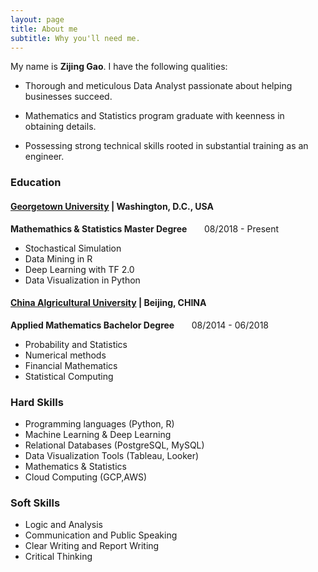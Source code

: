 ```yaml
---
layout: page
title: About me
subtitle: Why you'll need me.
---
```


My name is **Zijing Gao**. I have the following qualities:

- Thorough and meticulous Data Analyst passionate about helping businesses succeed.

- Mathematics and Statistics program graduate with keenness in obtaining details.

- Possessing strong technical skills rooted in substantial training as an engineer.

### Education

#### [Georgetown University](https://www.georgetown.edu/) | Washington, D.C., USA
__Mathemathics & Statistics Master Degree__        &nbsp; &nbsp; &nbsp;      08/2018 - Present
- Stochastical Simulation
- Data Mining in R
- Deep Learning with TF 2.0
- Data Visualization in Python

#### [China Algricultural University](https://en.cau.edu.cn/) | Beijing, CHINA
__Applied Mathematics Bachelor Degree__   &nbsp; &nbsp; &nbsp;      08/2014 - 06/2018
- Probability and Statistics
- Numerical methods
- Financial Mathematics
- Statistical Computing

### Hard Skills
- Programming languages (Python, R)
- Machine Learning & Deep Learning
- Relational Databases (PostgreSQL, MySQL)
- Data Visualization Tools (Tableau, Looker)
- Mathematics & Statistics
- Cloud Computing (GCP,AWS)

### Soft Skills
- Logic and Analysis
- Communication and Public Speaking
- Clear Writing and Report Writing
- Critical Thinking





